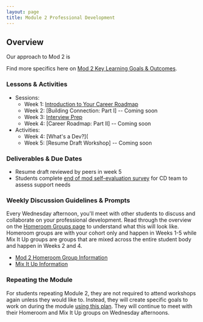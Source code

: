 ```yaml
---
layout: page
title: Module 2 Professional Development
---
```


## Overview
Our approach to Mod 2 is 

Find more specifics here on [Mod 2 Key Learning Goals & Outcomes](/module_two/mod2_learning_goals).

### Lessons & Activities

* Sessions:
    * Week 1: [Introduction to Your Career Roadmap](/module_two/week_1_career_roadmap)
    * Week 2: [Building Connection: Part I] -- Coming soon
    * Week 3: [Interview Prep](/module_two/week_3_interview_prep)
    * Week 4: [Career Roadmap: Part II] -- Coming soon
* Activities:
    * Week 4: [What's a Dev?](
    * Week 5: [Resume Draft Workshop] -- Coming soon


### Deliverables & Due Dates
* Resume draft reviewed by peers in week 5
* Students complete [end of mod self-evaluation survey](https://airtable.com/shr5n5ffg90BeMrEh) for CD team to assess support needs

### Weekly Discussion Guidelines & Prompts
Every Wednesday afternoon, you'll meet with other students to discuss and collaborate on your professional development. Read through the overview on the [Homeroom Groups page](/student_discussion_groups/index) to understand what this will look like. Homeroom groups are with your cohort only and happen in Weeks 1-5 while Mix It Up groups are groups that are mixed across the entire student body and happen in Weeks 2 and 4.

* [Mod 2 Homeroom Group Information](/student_discussion_groups/mod2_homeroom_discussion_prompts)
* [Mix It Up Information](/mixed_groups)

### Repeating the Module
For students repeating Module 2, they are not required to attend workshops again unless they would like to. Instead, they will create specific goals to work on during the module [using this plan](/module_two/m2_pd_repeat_plan). They will continue to meet with their Homeroom and Mix It Up groups on Wednesday afternoons. 


